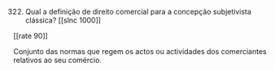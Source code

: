 322. Qual a definição de direito comercial para a concepção subjetivista clássica?
[[slnc 1000]]

[[rate 90]]

Conjunto das normas que regem os actos ou actividades dos comerciantes relativos ao seu comércio.
